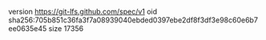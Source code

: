 version https://git-lfs.github.com/spec/v1
oid sha256:705b851c36fa3f7a08939040ebded0397ebe2df8f3df3e98c60e6b7ee0635e45
size 17356
